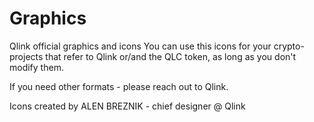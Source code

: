 # Graphics
Qlink official graphics and icons 
You can use this icons for your crypto-projects that refer to Qlink or/and the QLC token, as long as you don't modify them. 

If you need other formats - please reach out to Qlink.


Icons created by ALEN BREZNIK - chief designer @ Qlink
